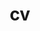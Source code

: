 ---
layout: cv
permalink:
title: cv
description: Please see the PDF for a full list of presentations, publications, invited talks, mentorship, and outreach.
nav: true
nav_order: 4
cv_pdf: CV_2024-10.pdf
---